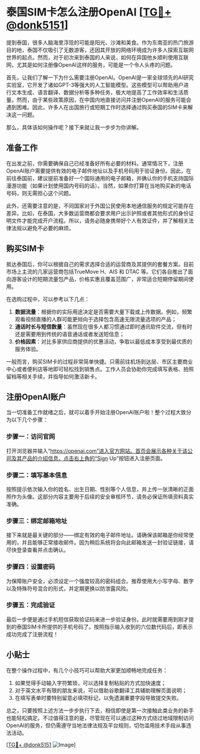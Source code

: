 # 泰国SIM卡怎么注册OpenAI [[TG💪+ @donk5151](https://t.me/s/donk5151)]

提到泰国，很多人脑海里浮现的可能是阳光、沙滩和美食。作为东南亚的热门旅游目的地，泰国不仅吸引了无数游客，还因其开放的网络环境成为许多人探索互联网世界的起点。然而，对于初次来到泰国的人来说，如何在异国他乡顺利使用互联网，尤其是如何注册像OpenAI这样的服务，可能是一个令人头疼的问题。

首先，让我们了解一下为什么需要注册OpenAI。OpenAI是一家全球领先的AI研究实验室，它开发了诸如GPT-3等强大的人工智能模型。这些模型可以帮助用户进行文本生成、语言翻译、数据分析等多种任务，极大地提高了工作效率和生活质量。然而，由于某些政策原因，在中国内地直接访问并注册OpenAI的服务可能会遇到困难。因此，许多人在出国旅行或短期工作时选择通过购买泰国的SIM卡来解决这一问题。

那么，具体该如何操作呢？接下来就让我一步步为你讲解。

## 准备工作

在出发之前，你需要确保自己已经准备好所有必要的材料。通常情况下，注册OpenAI账户需要提供有效的电子邮件地址以及手机号码用于验证身份。因此，在前往泰国前，建议提前准备好一个国际通用的电子邮箱，并确认你的手机支持国际漫游功能（如果计划使用国内号码的话）。当然，如果你打算在当地购买新的电话号码，则无需担心这个问题。

此外，还需要注意的是，不同国家对于外国公民使用本地通信服务的规定可能存在差异。比如，在泰国，大多数运营商都会要求用户出示护照或者其他形式的身份证明文件才能完成开户流程。所以，请务必随身携带好个人有效证件，并了解相关法律法规以避免不必要的麻烦。

## 购买SIM卡

抵达泰国后，你可以根据自己的需求选择合适的运营商及其提供的套餐方案。目前市场上主流的几家运营商包括TrueMove H、AIS 和 DTAC 等。它们各自推出了面向游客设计的短期流量包产品，价格实惠且覆盖范围广，非常适合短期停留期间使用。

在选购过程中，可以参考以下几点：

1. **数据流量**：根据你的实际用途决定是否需要大量下载或上传数据。例如，频繁观看视频直播的人群可能更倾向于选择包含高速无限流量选项的产品；
2. **通话时长与短信数量**：虽然现在很多人都习惯通过即时通讯软件交流，但有时还是需要用到传统的语音通话或者发送短信息；
3. **价格因素**：对比多家供应商提供的优惠活动，争取以最低成本享受到最优质的服务体验。

一般而言，购买SIM卡的过程非常简单快捷。只需前往机场到达层、市区主要商业中心或者便利店等地即可轻松找到销售点。工作人员会协助你完成填写表格、拍照留档等相关手续，并指导如何激活新卡。

## 注册OpenAI账户

当一切准备工作就绪之后，就可以着手开始注册OpenAI账户啦！整个过程大致分为以下几个步骤：

### 步骤一：访问官网

打开浏览器并输入“https://openai.com”进入官方网站。首页会展示各种关于该公司及其产品的介绍信息，点击右上角的“Sign Up”按钮进入注册页面。

### 步骤二：填写基本信息

按照提示依次输入你的姓名、出生日期、性别等个人信息，并上传一张清晰的正面照作为头像。这部分内容主要用于后续的安全审核环节，请务必保证所填资料真实准确。

### 步骤三：绑定邮箱地址

接下来就是最关键的部分——绑定有效的电子邮件地址。请确保该邮箱是你经常使用的，并且能够正常接收邮件。因为稍后系统将会向此邮箱发送一封验证链接，请尽快登录查看并点击确认。

### 步骤四：设置密码

为保障账户安全，必须设定一个强度较高的密码组合。推荐使用大小写字母、数字以及特殊符号混合的形式，并定期更换以防泄露风险。

### 步骤五：完成验证

最后一步便是通过手机短信获取验证码来进一步验证身份。此时就需要用到刚才提到的泰国SIM卡所提供的手机号码了。按照指示输入收到的六位数代码后，即表示成功完成了注册流程！

## 小贴士

在整个操作过程中，有几个小技巧可以帮助大家更加顺畅地完成任务：

1. 如果觉得手动输入字符繁琐，可以选择复制粘贴的方式加快速度；
2. 对于英文水平有限的朋友来说，可以借助谷歌翻译工具辅助理解页面说明；
3. 在填写表单时要特别留意必填项标记，以免遗漏重要字段导致提交失败。

总之，只要按照上述方法一步步执行下去，相信即使是第一次接触此类业务的新手也能轻松搞定。不过值得注意的是，尽管现在可以通过这种方式绕过地域限制访问OpenAI的服务，但仍需遵守当地法律法规及平台规则，切勿滥用技术手段从事违法活动。

[[TG💪+ @donk5151](https://t.me/s/donk5151) ![Image](https://i.postimg.cc/rwNCRYN7/Snipaste-2025-04-30-17-27-05.png)]